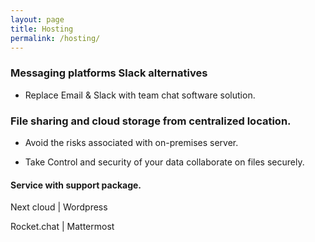 ```yaml
---
layout: page
title: Hosting
permalink: /hosting/
---
```




###  Messaging platforms Slack alternatives

- Replace Email & Slack with  team chat software solution.


### File sharing and cloud storage from centralized location.   

- Avoid the risks associated with on-premises server. 

- Take Control and security of your data collaborate on files securely. 



#### Service  with  support package.

Next cloud  | Wordpress 

Rocket.chat | Mattermost





